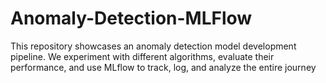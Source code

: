 # Anomaly-Detection-MLFlow
This repository showcases an anomaly detection model development pipeline. We experiment with different algorithms, evaluate their performance, and use MLflow to track, log, and analyze the entire journey
